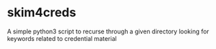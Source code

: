 # skim4creds


A simple python3 script to recurse through a given directory looking for keywords related to credential material
